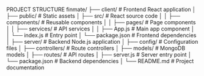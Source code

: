 PROJECT STRUCTURE 
finmate/
├── client/               # Frontend React application
│   ├── public/           # Static assets
│   ├── src/              # React source code
│   │   ├── components/   # Reusable components
│   │   ├── pages/        # Page components
│   │   ├── services/     # API services
│   │   ├── App.js        # Main app component
│   │   └── index.js      # Entry point
│   └── package.json      # Frontend dependencies
│
├── server/               # Backend Node.js application
│   ├── config/           # Configuration files
│   ├── controllers/      # Route controllers
│   ├── models/           # MongoDB models
│   ├── routes/           # API routes
│   ├── server.js         # Server entry point
│   └── package.json      # Backend dependencies
│
└── README.md             # Project documentation
